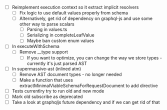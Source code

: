 - [ ] Reimplement execution context so it extract implicit resolvers
  - [ ] Fix logic to use default values properly from schema
  - [ ] Alternatively, get rid of dependency on graphql-js and use some other way to parse scalars
    - [ ] Parsing in values.ts
    - [ ] Serializing in completeLeafValue
    - [ ] Maybe ban custom enum values
- [ ] In executeWithSchema
  - [ ] Remove \_\_type support
    - [ ] If you want to optimize, you can change the way we store types - currently it's just parsed AST
- [ ] In supermassive-ast (inlined atm)
  - [ ] Remove AST document types - no longer needed
  - [ ] Make a function that uses extractMinimalViableSchemaForRequestDocument to add directive
- [ ] Tests currentlry try to run old and new mode
- [ ] Mark old subscribe as deprecated
- [ ] Take a look at graphqljs future dependency and if we can get rid of that
